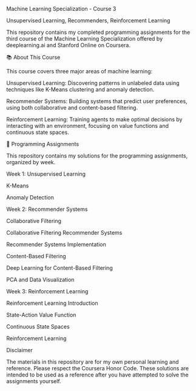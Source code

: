 Machine Learning Specialization - Course 3

Unsupervised Learning, Recommenders, Reinforcement Learning

This repository contains my completed programming assignments for the third course of the Machine Learning Specialization offered by deeplearning.ai and Stanford Online on Coursera.

📚 About This Course

This course covers three major areas of machine learning:

Unsupervised Learning: Discovering patterns in unlabeled data using techniques like K-Means clustering and anomaly detection.

Recommender Systems: Building systems that predict user preferences, using both collaborative and content-based filtering.

Reinforcement Learning: Training agents to make optimal decisions by interacting with an environment, focusing on value functions and continuous state spaces.

📂 Programming Assignments

This repository contains my solutions for the programming assignments, organized by week.

Week 1: Unsupervised Learning

K-Means

Anomaly Detection

Week 2: Recommender Systems

Collaborative Filtering

Collaborative Filtering Recommender Systems

Recommender Systems Implementation

Content-Based Filtering

Deep Learning for Content-Based Filtering

PCA and Data Visualization

Week 3: Reinforcement Learning

Reinforcement Learning Introduction

State-Action Value Function

Continuous State Spaces

Reinforcement Learning

Disclaimer

The materials in this repository are for my own personal learning and reference. Please respect the Coursera Honor Code. These solutions are intended to be used as a reference after you have attempted to solve the assignments yourself.
